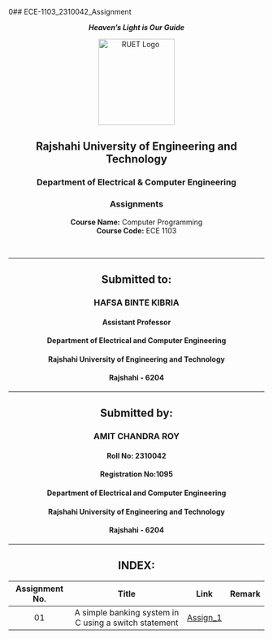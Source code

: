 0## ECE-1103_2310042_Assignment
<div align="center">
  
_**Heaven’s Light is Our Guide**_
</div>

<p align="center">
  <img src="https://github.com/user-attachments/assets/18531be8-2a84-4bea-9027-5f1c40549dfa" alt="RUET Logo" style="width:150px;height:170px;">
</p>

<div align="center">
  
  ## **Rajshahi University of Engineering and Technology** <br> 
  ### **Department of Electrical & Computer Engineering**
  ### **Assignments**<br>
  **Course Name:** Computer Programming <br>
  **Course Code:** ECE 1103
</div>
<br>
<div align="center">

---  
##  Submitted to: 

### **HAFSA BINTE KIBRIA**
#### Assistant Professor
#### Department of Electrical and Computer Engineering
#### Rajshahi University of Engineering and Technology
#### Rajshahi - 6204

---

## Submitted by:

### **AMIT CHANDRA ROY**
#### Roll No: 2310042
#### Registration No:1095
#### Department of Electrical and Computer Engineering
#### Rajshahi University of Engineering and Technology
#### Rajshahi - 6204

---
</div>

<div align="center">

## INDEX:
| Assignment No. | Title | Link | Remark |
| :---: | :---: | :---: | :----: |
| 01 | A simple banking system in C using a switch statement |[Assign_1](https://github.com/Amit2310042/ECE-1103_2310042/blob/main/Assignment/Assign_01.md)
